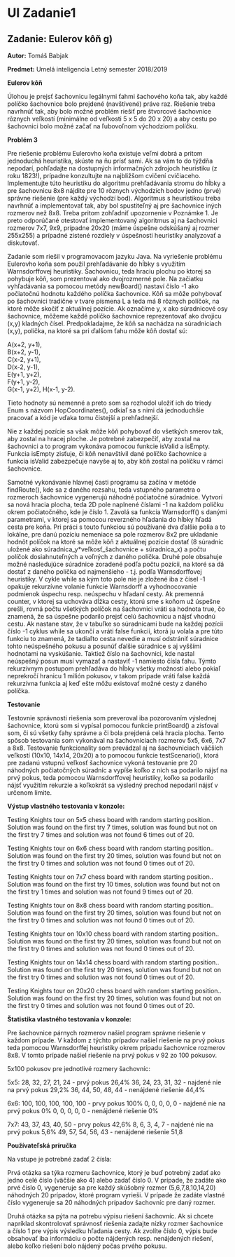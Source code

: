 ﻿# UI Zadanie1

## Zadanie: Eulerov kôň g)

**Autor:** Tomáš Babjak

**Predmet:** Umelá inteligencia
Letný semester 2018/2019

**Eulerov kôň**

Úlohou je prejsť šachovnicu legálnymi ťahmi šachového koňa tak, aby každé políčko šachovnice bolo prejdené (navštívené) práve raz. Riešenie treba navrhnúť tak, aby bolo možné problém riešiť pre štvorcové šachovnice rôznych veľkostí (minimálne od veľkosti 5 x 5 do 20 x 20) a aby cestu po šachovnici bolo možné začať na ľubovoľnom východziom políčku.

**Problém 3**

Pre riešenie problému Eulerovho koňa existuje veľmi dobrá a pritom jednoduchá heuristika, skúste na ňu prísť sami. Ak sa vám to do týždňa nepodarí, pohľadajte na dostupných informačných zdrojoch heuristiku (z roku 1823!), prípadne konzultujte na najbližšom cvičení cvičiaceho. Implementujte túto heuristiku do algoritmu prehľadávania stromu do hĺbky a pre šachovnicu 8x8 nájdite pre 10 rôznych východzích bodov jedno (prvé) správne riešenie (pre každý východzí bod). Algoritmus s heuristikou treba navrhnúť a implementovať tak, aby bol spustiteľný aj pre šachovnice iných rozmerov než 8x8. Treba pritom zohľadniť upozornenie v Poznámke 1. Je preto odporúčané otestovať implementovaný algoritmus aj na šachovnici rozmerov 7x7, 9x9, prípadne 20x20 (máme úspešne odskúšaný aj rozmer 255x255) a prípadné zistené rozdiely v úspešnosti heuristiky analyzovať a diskutovať.

Zadanie som riešil v programovacom jazyku Java. 
Na vyriešenie problému Eulerovho koňa som použil prehľadávanie do hĺbky s využitím Warnsdorffovej heuristiky.
Šachovnicu, teda hraciu plochu po ktorej sa pohybuje kôň, som prezentoval ako dvojrozmerné pole.
Na začiatku vyhľadávania sa pomocou metódy newBoard() nastaví číslo -1 ako počiatočnú hodnotu každého políčka šachovnice.
Kôň sa môže pohybovať po šachovnici tradične v tvare písmena L a teda má 8 rôznych políčok, na ktoré môže skočiť z aktuálnej pozície.
Ak označíme y, x ako súradnicové osy šachovnice, môžeme každé políčko šachovnice reprezentovať ako dvojicu (x,y) kladných čísel.
Predpokladajme, že kôň sa nachádza na súradniciach (x,y), políčka, na ktoré sa pri ďalšom ťahu môže kôň dostať sú:

A(x+2, y+1),    
B(x+2, y-1),    
C(x-2, y+1),      
D(x-2, y-1),    
E(y+1, y+2),   
F(y+1, y-2),    
G(x-1, y+2),
H(x-1, y-2).
    
Tieto hodnoty sú nemenné a preto som sa rozhodol uložiť ich do triedy Enum s názvom HopCoordinates(), odkiaľ sa s nimi dá jednoduchšie pracovať a kód je vďaka tomu čistejší a prehľadnejší.

Nie z každej pozície sa však môže kôň pohybovať do všetkých smerov tak, aby zostal na hracej ploche. 
Je potrebné zabezpečiť, aby zostal na šachovnici a to program vykonáva pomocou funkcie isValid a isEmpty. 
Funkcia isEmpty zisťuje, či kôň nenavštívil dané políčko šachovnice a funkcia isValid zabezpečuje navyše aj to, aby kôň zostal na políčku v rámci šachovnice.

Samotné vykonávanie hlavnej časti programu sa začína v metóde findRoute(), kde sa z daného rozsahu, teda vstupného parametra o rozmeroch šachovnice vygenerujú náhodné počiatočné súradnice.
Vytvorí sa nová hracia plocha, teda 2D pole naplnené číslami -1 na každom políčku okrem počiatočného, kde je číslo 1.
Zavolá sa funkcia Warnsdorff() s danými parametrami, v ktorej sa pomocou reverzného hľadania do hĺbky hľadá cesta pre koňa.
Pri práci s touto funkciou sú používané dva ďalšie polia a to lokálne, pre danú pozíciu nemeniace sa pole rozmerov 8x2 pre ukladanie hodnôt políčok na ktoré sa môže kôň z aktuálnej pozície dostať (8 súradníc uložené ako súradnica_y*veľkosť_šachovnice + súradnica_x) a počtu políčok dosiahnuteľných a voľných z daného políčka.
Druhé pole obsahuje možné nasledujúce  súradnice zoradené podľa počtu pozícii, na ktoré sa dá dostať z daného políčka od najmenšieho - t.j. podľa Warnsdorffovej heuristiky.
V cykle while sa kým toto pole nie je zložené iba z čísel -1 opakuje rekurzívne volanie funkcie Warnsdorff a vyhodnocovanie podmienok úspechu resp. neúspechu v hľadaní cesty.
Ak premenná counter, v ktorej sa uchováva dĺžka cesty, ktorú sme s koňom už úspešne prešli, rovná počtu všetkých políčok na šachovnici vráti sa hodnota true, čo znamená, že sa úspešne podarilo prejsť celú šachovnicu a nájsť vhodnú cestu.
Ak nastane stav, že v tabuľke so súradnicami bude na každej pozícii číslo -1 cyklus while sa ukončí a vráti false funkcii, ktorá ju volala a pre túto funkciu to znamená, že tadiaľto cesta nevedie a musí odstrániť súradnice tohto neúspešného pokusu a posunúť ďalšie súradnice s aj vyššími hodnotami na vyskúšanie.
Taktiež číslo na šachovnici, kde nastal neúspešný posun musí vymazať a nastaviť -1 namiesto čísla ťahu.
Týmto rekurzívnym postupom prehľadáva do hĺbky všetky možnosti alebo pokiaľ neprekročí hranicu 1 milión pokusov, v takom prípade vráti false každá rekurzívna funkcia aj keď ešte môžu existovať možné cesty z daného políčka. 

**Testovanie** 

Testovnie správnosti riešenia som preveroval iba pozorovaním výslednej šachovnice, ktorú som si vypísal pomocou funkcie printBoard() a zisťoval som, či sú všetky ťahy správne a či bola prejdená celá hracia plocha.
Tento spôsob testovania som vykonával na šachovniciach rozmerov 5x5, 6x6, 7x7 a 8x8. 
Testovanie funkcionality som prevádzal aj na šachovniciach väčších veľkostí (10x10, 14x14, 20x20) a to pomocou funkcie testScenario(), ktorá pre zadanú vstupnú veľkosť šachovnice vykoná testovanie pre 20 náhodných počiatočných súradníc a vypíše koľko z nich sa podarilo nájsť na prvý pokus, teda pomocou Warnsdorffovej heuristiky, koľko sa podarilo nájsť využitím rekurzie a koľkokrát sa výsledný prechod nepodaril nájsť v určenom limite.

**Výstup vlastného testovania v konzole:**

Testing Knights tour on 5x5 chess board with random starting position..
Solution was found on the first try 7 times, 
solution was found but not on the first try 7 times and 
solution was not found  6 times out of 20.


Testing Knights tour on 6x6 chess board with random starting position..
Solution was found on the first try 20 times, 
solution was found but not on the first try 0 times and 
solution was not found  0 times out of 20.


Testing Knights tour on 7x7 chess board with random starting position..
Solution was found on the first try 10 times, 
solution was found but not on the first try 1 times and 
solution was not found  9 times out of 20.


Testing Knights tour on 8x8 chess board with random starting position..
Solution was found on the first try 20 times, 
solution was found but not on the first try 0 times and 
solution was not found  0 times out of 20.


Testing Knights tour on 10x10 chess board with random starting position..
Solution was found on the first try 20 times, 
solution was found but not on the first try 0 times and 
solution was not found  0 times out of 20.


Testing Knights tour on 14x14 chess board with random starting position..
Solution was found on the first try 20 times, 
solution was found but not on the first try 0 times and 
solution was not found  0 times out of 20.


Testing Knights tour on 20x20 chess board with random starting position..
Solution was found on the first try 20 times, 
solution was found but not on the first try 0 times and 
solution was not found  0 times out of 20.

**Štatistika vlastného testovania v konzole:**

Pre šachovnice párnych rozmerov našiel program správne riešenie v každom prípade. 
V každom z týchto prípadov našiel riešenie na prvý pokus teda pomocou Warnsdorffej heuristiky okrem prípadu šachovnice rozmerov 8x8.
V tomto prípade našiel riešenie na prvý pokus v 92 zo 100 pokusov.

5x100 pokusov pre jednotlivé rozmery šachovníc:

5x5:
28, 32, 27, 21, 24 - prvý pokus 26,4%
36, 24, 23, 31, 32 - najdené nie na prvý pokus 29,2%
36, 44, 50, 48, 44 - nenájdené riešenie 44,4%

6x6:
100, 100, 100, 100, 100 - prvy pokus 100%
0, 0, 0, 0, 0 - najdené nie na prvý pokus 0%
0, 0, 0, 0, 0 - nenájdené riešenie 0%

7x7:
43, 37, 43, 40, 50 - prvy pokus 42,6%
8, 6, 3, 4, 7 - najdené nie na prvý pokus 5,6%
49, 57, 54, 56, 43 - nenájdené riešenie 51,8 

**Používateľská príručka**

Na vstupe je potrebné zadať 2 čísla:

Prvá otázka sa týka rozmeru šachovnice, ktorý je buď potrebný zadať ako jedno celé číslo (väčšie ako 4) alebo zadať číslo 0.
V prípade, že zadáte ako prvé čislo 0, vygeneruje sa pre každý skúšobný rozmer (5,6,7,8,10,14,20) náhodných 20 prípadov, ktoré program vyrieši.
V prípade že zadáte vlastné číslo vygeneruje sa 20 náhodných prípadov šachovníc pre daný rozmer.

Druhá otázka sa pýta na potrebu výpisu riešení šachovníc. Ak si chcete napríklad skontrolovať správnosť riešenia zadajte nízky rozmer šachovnice a číslo 1 pre výpis výsledku hľadania cesty.
Ak zvolíte číslo 0, výpis bude obsahovať iba informáciu o počte nájdených resp. nenájdených riešení, alebo koľko riešení bolo nájdený počas prvého pokusu. 
